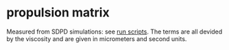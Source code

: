 # propulsion matrix 

Measured from SDPD simulations: see [run scripts](https://github.com/cselab/ymrRun/tree/mirheo/microswimmers/ABFs).
The terms are all devided by the viscosity and are given in micrometers and second units.
